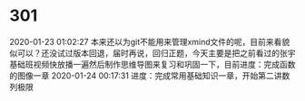 # 301
2020-01-23 01:02:27
本来还以为git不能用来管理xmind文件的呢，目前来看貌似可以？还没试过版本回退，届时再说，回归正题，今天主要是把之前看过的张宇基础班视频快放播一遍然后制作思维导图来复习和巩固一下，目前进度：完成函数的图像一章
2020-01-24 00:17:31
进度：完成常用基础知识一章，开始第二讲数列极限
